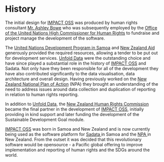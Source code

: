 # History

The initial design for [IMPACT OSS](http://impactoss.org/) was produced by human rights consultant [Mr. Ashley Bowe](https://www.linkedin.com/in/ashley-bowe-a4716019/) who was subsequently employed by the [Office of the United Nations High Commissioner for Human Rights](http://www.ohchr.org/) to fundraise and project manage the development of the software.

The [United Nations Development Program in Samoa](http://www.ws.undp.org/) and [New Zealand Aid](https://www.mfat.govt.nz/en/aid-and-development/) generously provided the required resources, allowing a tender to be put out for development services. [Unfold Data](http://dumpark.com/) were the outstanding choice and have since played a substantial role in the history of [IMPACT OSS](http://impactoss.org/) and Sadata. Not only have they been responsible for all of the development they have also contributed significantly to the data visualisation,  data architecture and overall design. Having previously worked on the [New Zealand National Plan of Action](http://npa.hrc.co.nz/) \(NPA\) they brought an understanding of the need to address issues around data collection and duplication of reporting in relation to human rights reporting.

In addition to [Unfold Data](http://dumpark.com/), the [New Zealand Human Rights Commission](https://www.hrc.co.nz/) became the final partner in the development of [IMPACT OSS](http://impactoss.org/), initially providing in kind support and later funding the development of the Sustainable Development Goal module.

[IMPACT OSS](http://impactoss.org/) was born in Samoa and New Zealand and is now currently being used as the software platform for [Sadata ](https://sadata-staging.firebaseapp.com/actions)in Samoa and the [NPA ](http://npa.hrc.co.nz/#/)in New Zealand. From the outset it was decided that this revolutionary software would be opensource - a Pacific global offering to improve implementation and reporting of human rights and the SDGs around the world.

